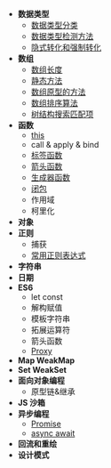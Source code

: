 - **数据类型**
  - [数据类型分类](./data-type/classification.md)
  - [数据类型检测方法](./data-type/judge-type.md)
  - [隐式转化和强制转化](./data-type/type-turn.md)
- **数组**
  - [数组长度](./array/length.md)
  - [静态方法](./array/static-functions.md)
  - [数组原型的方法](./array/instance-functions.md)
  - [数组排序算法](./array/sort/index.md)
  - [树结构搜索匹配项](./array/tree-search.js)
- **函数**
  - [this](./function/this.md)
  - call & apply & bind
  - [标签函数](./function/tag-function.md)
  - [箭头函数](./function/arrow-function.md)
  - [生成器函数](./function/generator-function.md)
  - [闭包](./function/clusure.md)
  - 作用域
  - 柯里化
- **对象**
- **正则**
  - 捕获
  - [常用正则表达式](./regexp/common-regexp.md)
- **字符串**
- **日期**
- **ES6**
  - let const
  - 解构赋值
  - 模板字符串
  - 拓展运算符
  - 箭头函数
  - [Proxy](./proxy/index.md)
- **Map WeakMap**
- **Set WeakSet**
- **面向对象编程**
  - 原型链&继承
- **JS 沙箱**
- **异步编程**
  - [Promise](./async-programming/promise.md)
  - [async await](./async-programming/async-await.md)
- **回流和重绘**
- **设计模式**
